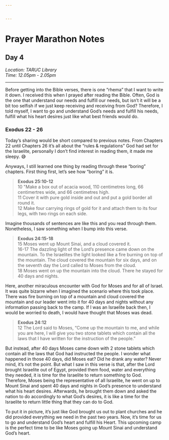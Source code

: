 ```yaml
---


---
```


<h1 id="prayer-marathon-notes">Prayer Marathon Notes</h1>
<h2 id="day-4">Day 4</h2>
<p><em>Location: TARUC Library</em><br>
<em>Time: 12.05pm - 2.05pm</em></p>
<hr>
<p>Before getting into the Bible verses, there is one “rhema” that I want to write it down. I received this when I prayed after reading the Bible. Often, God is the one that understand our needs and fulfill our needs, but isn’t it will be a bit too selfish if we just keep receiving and receiving from God? Therefore, I told myself, I want to go and understand God’s needs and fulfill his needs, fulfill what his heart desires just like what best friends would do.</p>
<h3 id="exodus-22---26">Exodus 22 - 26</h3>
<p>Today’s sharing would be short compared to previous notes. From Chapters 22 until Chapters 26 it’s all about the “rules &amp; regulations” God had set for the Israelite, personally I don’t find interest in reading them, it made me sleepy. 😅</p>
<p>Anyways, I still learned one thing by reading through these “boring” chapters. First thing first, let’s see how “boring” it is.</p>
<blockquote>
<p><strong>Exodus 25:10-12</strong><br>
10 "Make a box out of acacia wood, 110 centimetres long, 66 centimertres wide, and 66 centimetres high.<br>
11 Cover it with pure gold inside and out and put a gold border all round it.<br>
12 Make four carrying rings of gold for it and attach them to its four legs, with two rings on each side.</p>
</blockquote>
<p>Imagine thousands of sentences are like this and you read through them. Nonetheless, I saw something when I bump into this verse.</p>
<blockquote>
<p><strong>Exodus 24:15-18</strong><br>
15 Moses went up Mount Sinai, and a cloud covered it.<br>
16-17 The dazzling light of the Lord’s presence came down on the mountain. To the Israelites the light looked like a fire burning on top of the mountain. The cloud covered the mountain for six days, and on the seventh day the Lord called to Moses from the cloud.<br>
18 Moses went on up the mountain into the cloud. There he stayed for 40 days and nights.</p>
</blockquote>
<p>Here, another miraculous encounter with God for Moses and for all of Israel. It was quite bizarre when I imagined the scenario where this took place. There was fire burning on top of a mountain and cloud covered the mountain and our leader went into it for 40 days and nights without any information passing back to the camp. If I was an Israelite back then, I would be worried to death, I would have thought that Moses was dead.</p>
<blockquote>
<p><strong>Exodus 24:12</strong><br>
12 The Lord said to Moses, “Come up the mountain to me, and while you are here, I will give you two stone tablets which contain all the laws that I have written for the instruction of the people.”</p>
</blockquote>
<p>But instead, after 40 days Moses came down with 2 stone tablets which contain all the laws that God had instructed the people. I wonder what happened in those 40 days, did Moses eat? Did he drank any water? Never mind, it’s not the point. But what I saw in this verse is that, after the Lord brought Israelite out of Egypt, provided them food, water and everything they needed, it is time for the Israelite to return something to God. Therefore, Moses being the representative of all Israelite, he went on up to Mount Sinai and spent 40 days and nights in God’s presence to understand what his heart desires. Afterwards, he brought them down and asked the nation to do accordingly to what God’s desires, it is like a time for the Israelite to return little thing that they can do to God.</p>
<p>To put it in picture, it’s just like God brought us out to plant churches and he did provided everything we need in the past two years. Now, it’s time for us to go and understand God’s heart and fulfill his Heart. This upcoming camp is the perfect time to be like Moses going up Mount Sinai and understand God’s heart.</p>

